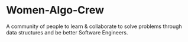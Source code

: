# Women-Algo-Crew
A community of people to learn &amp; collaborate to solve problems through data structures and be better Software Engineers.
